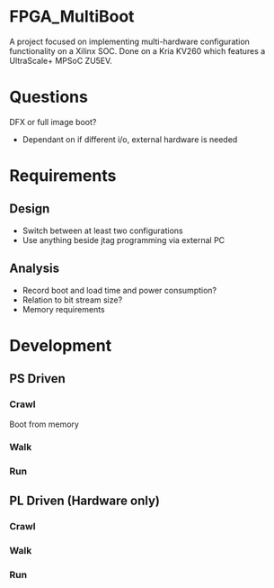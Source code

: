 # FPGA_MultiBoot
A project focused on implementing multi-hardware configuration functionality on a Xilinx SOC.
Done on a Kria KV260 which features a UltraScale+ MPSoC ZU5EV.

# Questions
DFX or full image boot?
 - Dependant on if different i/o, external hardware is needed

# Requirements
## Design
 - Switch between at least two configurations
 - Use anything beside jtag programming via external PC

## Analysis
 - Record boot and load time and power consumption?
 - Relation to bit stream size?
 - Memory requirements

# Development

## PS Driven
### Crawl
Boot from memory

### Walk

### Run

## PL Driven (Hardware only)
### Crawl

### Walk

### Run

